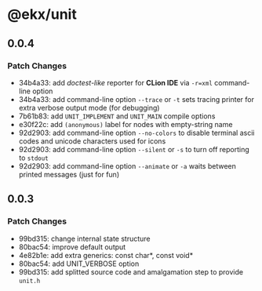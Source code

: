 # @ekx/unit

## 0.0.4

### Patch Changes

- 34b4a33: add _doctest-like_ reporter for **CLion IDE** via `-r=xml` command-line option
- 34b4a33: add command-line option `--trace` or `-t` sets tracing printer for extra verbose output mode (for debugging)
- 7b61b83: add `UNIT_IMPLEMENT` and `UNIT_MAIN` compile options
- e30f22c: add `(anonymous)` label for nodes with empty-string name
- 92d2903: add command-line option `--no-colors` to disable terminal ascii codes and unicode characters used for icons
- 92d2903: add command-line option `--silent` or `-s` to turn off reporting to `stdout`
- 92d2903: add command-line option `--animate` or `-a` waits between printed messages (just for fun)

## 0.0.3

### Patch Changes

- 99bd315: change internal state structure
- 80bac54: improve default output
- 4e82b1e: add extra generics: const char*, const void*
- 80bac54: add UNIT_VERBOSE option
- 99bd315: add splitted source code and amalgamation step to provide `unit.h`
